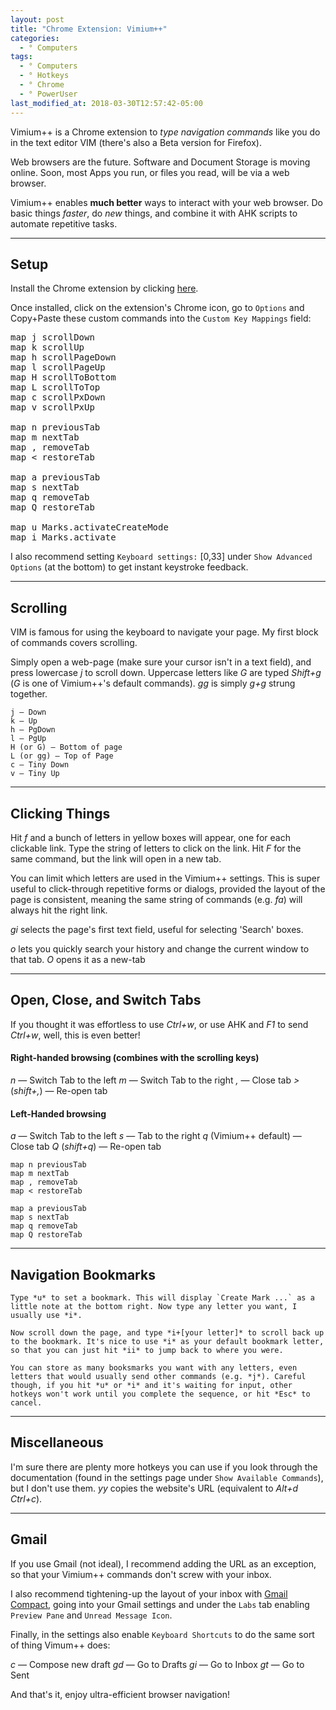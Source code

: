 ```yaml
---
layout: post
title: "Chrome Extension: Vimium++"
categories:
  - ° Computers
tags:
  - ° Computers
  - ° Hotkeys
  - ° Chrome
  - ° PowerUser
last_modified_at: 2018-03-30T12:57:42-05:00
---
```

Vimium++ is a Chrome extension to <em>type navigation commands</em> like you do in the text editor VIM (there's also a Beta version for Firefox). 

Web browsers are the future. Software and Document Storage is moving online. Soon, most Apps you run, or files you read, will be via a web browser.

Vimium++ enables **much better** ways to interact with your web browser. Do basic things _faster_, do _new_ things, and combine it with AHK scripts to automate repetitive tasks.

***

## Setup

Install the Chrome extension by clicking [here](https://chrome.google.com/webstore/detail/vimium%20%20/hfjbmagddngcpeloejdejnfgbamkjaeg).

Once installed, click on the extension's Chrome icon, go to `Options` and Copy+Paste these custom commands into the `Custom Key Mappings` field:

<pre>
map j scrollDown
map k scrollUp
map h scrollPageDown
map l scrollPageUp
map H scrollToBottom
map L scrollToTop
map c scrollPxDown
map v scrollPxUp

map n previousTab
map m nextTab
map , removeTab
map < restoreTab

map a previousTab
map s nextTab
map q removeTab
map Q restoreTab

map u Marks.activateCreateMode
map i Marks.activate
</pre>

I also recommend setting `Keyboard settings:` [0,33] under `Show Advanced Options` (at the bottom) to get instant keystroke feedback.

***

## Scrolling
VIM is famous for using the keyboard to navigate your page. My first block of commands covers scrolling.

Simply open a web-page (make sure your cursor isn't in a text field), and press lowercase *j* to scroll down. Uppercase letters like *G* are typed *Shift+g* (*G* is one of Vimium++'s default commands). *gg* is simply *g+g* strung together.

```
j — Down
k — Up
h — PgDown
l — PgUp
H (or G) — Bottom of page
L (or gg) — Top of Page
c — Tiny Down
v — Tiny Up
```
***

## Clicking Things

Hit *f* and a bunch of letters in yellow boxes will appear, one for each clickable link. Type the string of letters to click on the link. Hit *F* for the same command, but the link will open in a new tab.

You can limit which letters are used in the Vimium++ settings. This is super useful to click-through repetitive forms or dialogs, provided the layout of the page is consistent, meaning the same string of commands (e.g. *fa*) will always hit the right link.

*gi* selects the page's first text field, useful for selecting 'Search' boxes.

*o* lets you quickly search your history and change the current window to that tab. *O* opens it as a new-tab

***

## Open, Close, and Switch Tabs

If you thought it was effortless to use *Ctrl+w*, or use AHK and *F1* to send *Ctrl+w*, well, this is even better!

#### Right-handed browsing (combines with the scrolling keys)

*n* — Switch Tab to the left
*m* — Switch Tab to the right
*,* — Close tab
*>* (*shift+,*) — Re-open tab

#### Left-Handed browsing

*a* — Switch Tab to the left
*s* — Tab to the right
*q* (Vimium++ default) — Close tab
*Q* (*shift+q*) — Re-open tab


```
map n previousTab
map m nextTab
map , removeTab
map < restoreTab

map a previousTab
map s nextTab
map q removeTab
map Q restoreTab
```

***

## Navigation Bookmarks

	Type *u* to set a bookmark. This will display `Create Mark ...` as a little note at the bottom right. Now type any letter you want, I usually use *i*.

	Now scroll down the page, and type *i+[your letter]* to scroll back up to the bookmark. It's nice to use *i* as your default bookmark letter, so that you can just hit *ii* to jump back to where you were.

	You can store as many booksmarks you want with any letters, even letters that would usually send other commands (e.g. *j*). Careful though, if you hit *u* or *i* and it's waiting for input, other hotkeys won't work until you complete the sequence, or hit *Esc* to cancel.

***

## Miscellaneous

I'm sure there are plenty more hotkeys you can use if you look through the documentation (found in the settings page under `Show Available Commands`), but I don't use them. *yy* copies the website's URL (equivalent to *Alt+d* *Ctrl+c*).

***

## Gmail

If you use Gmail (not ideal), I recommend adding the URL as an exception, so that your Vimium++ commands don't screw with your inbox.

I also recommend tightening-up the layout of your inbox with [Gmail Compact](https://chrome.google.com/webstore/detail/gmail-compact/ocgmlabbjbpfjcalgnhhffadjhenhlkp), going into your Gmail settings and under the `Labs` tab enabling `Preview Pane` and `Unread Message Icon`.

Finally, in the settings also enable `Keyboard Shortcuts` to do the same sort of thing Vimum++ does:

*c* — Compose new draft
*gd* — Go to Drafts
*gi* — Go to Inbox
*gt* — Go to Sent


And that's it, enjoy ultra-efficient browser navigation!
